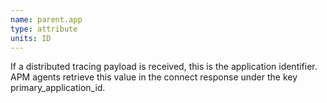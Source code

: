 ```yaml
---
name: parent.app
type: attribute
units: ID
---
```


If a distributed tracing payload is received, this is the application identifier. APM agents retrieve this value in the connect response under the key primary\_application\_id.
